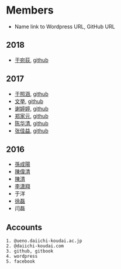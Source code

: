 # Members
* Name link to Wordpress URL, GitHub URL

## 2018
* [于宛荻](https://ywd0511.wordpress.com/), [github](https://github.com/yuwandi) 

## 2017
* [于照涵](https://14te406wordpress.wordpress.com), [github](https://14te406.github.io)
* [文挙](https://itis360664951.wordpress.com), [github](https://itis360664951.github.io)
* [谢婷婷](https://tingting545.wordpress.com), [github](https://xietingtingtt.github.io)
* [郑家元](https://zhengjiayuanblog.wordpress.com), [github](https://zhengjiayuan0701.github.io)
* [陈华清](https://Amaiye.wordpress.com), [github](https://Amaiye.github.io)
* [张佳益](https://tyoukaeki.wordpress.com), [github](https://675654669.github.io)

## 2016
* [孫成陽](https://sunshine4116.wordpress.com)
* [陳偉清](https://hello1576.wordpress.com)
* [陳清](https://mylifestyle945.wordpress.com)
* [李潇翔](https://gluttonysite.wordpress.com)
* 于洋
* [徐磊](https://leessangweb.wordpress.com)
* 闫磊

## Accounts

	1. @ueno.daiichi-koudai.ac.jp 
	2. @daiichi-koudai.com
	3. github, gitbook
	4. wordpress
	5. facebook

